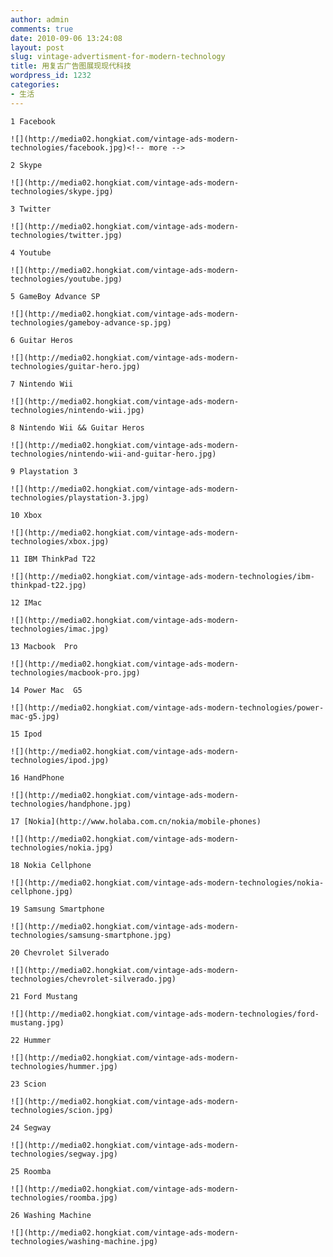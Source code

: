 ```yaml
---
author: admin
comments: true
date: 2010-09-06 13:24:08
layout: post
slug: vintage-advertisment-for-modern-technology
title: 用复古广告图展现现代科技
wordpress_id: 1232
categories:
- 生活
---
```


	1 Facebook

	![](http://media02.hongkiat.com/vintage-ads-modern-technologies/facebook.jpg)<!-- more -->

	2 Skype

	![](http://media02.hongkiat.com/vintage-ads-modern-technologies/skype.jpg)

	3 Twitter

	![](http://media02.hongkiat.com/vintage-ads-modern-technologies/twitter.jpg)

	4 Youtube

	![](http://media02.hongkiat.com/vintage-ads-modern-technologies/youtube.jpg)

	5 GameBoy Advance SP

	![](http://media02.hongkiat.com/vintage-ads-modern-technologies/gameboy-advance-sp.jpg)

	6 Guitar Heros

	![](http://media02.hongkiat.com/vintage-ads-modern-technologies/guitar-hero.jpg)

	7 Nintendo Wii

	![](http://media02.hongkiat.com/vintage-ads-modern-technologies/nintendo-wii.jpg)

	8 Nintendo Wii && Guitar Heros

	![](http://media02.hongkiat.com/vintage-ads-modern-technologies/nintendo-wii-and-guitar-hero.jpg)

	9 Playstation 3

	![](http://media02.hongkiat.com/vintage-ads-modern-technologies/playstation-3.jpg)

	10 Xbox

	![](http://media02.hongkiat.com/vintage-ads-modern-technologies/xbox.jpg)

	11 IBM ThinkPad T22

	![](http://media02.hongkiat.com/vintage-ads-modern-technologies/ibm-thinkpad-t22.jpg)

	12 IMac

	![](http://media02.hongkiat.com/vintage-ads-modern-technologies/imac.jpg)

	13 Macbook  Pro

	![](http://media02.hongkiat.com/vintage-ads-modern-technologies/macbook-pro.jpg)

	14 Power Mac  G5

	![](http://media02.hongkiat.com/vintage-ads-modern-technologies/power-mac-g5.jpg)

	15 Ipod

	![](http://media02.hongkiat.com/vintage-ads-modern-technologies/ipod.jpg)

	16 HandPhone

	![](http://media02.hongkiat.com/vintage-ads-modern-technologies/handphone.jpg)

	17 [Nokia](http://www.holaba.com.cn/nokia/mobile-phones)

	![](http://media02.hongkiat.com/vintage-ads-modern-technologies/nokia.jpg)

	18 Nokia Cellphone

	![](http://media02.hongkiat.com/vintage-ads-modern-technologies/nokia-cellphone.jpg)

	19 Samsung Smartphone

	![](http://media02.hongkiat.com/vintage-ads-modern-technologies/samsung-smartphone.jpg)

	20 Chevrolet Silverado

	![](http://media02.hongkiat.com/vintage-ads-modern-technologies/chevrolet-silverado.jpg)

	21 Ford Mustang

	![](http://media02.hongkiat.com/vintage-ads-modern-technologies/ford-mustang.jpg)

	22 Hummer

	![](http://media02.hongkiat.com/vintage-ads-modern-technologies/hummer.jpg)

	23 Scion

	![](http://media02.hongkiat.com/vintage-ads-modern-technologies/scion.jpg)

	24 Segway

	![](http://media02.hongkiat.com/vintage-ads-modern-technologies/segway.jpg)

	25 Roomba

	![](http://media02.hongkiat.com/vintage-ads-modern-technologies/roomba.jpg)

	26 Washing Machine

	![](http://media02.hongkiat.com/vintage-ads-modern-technologies/washing-machine.jpg)

